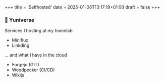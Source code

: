 +++
title = 'Selfhosted'
date = 2025-01-06T13:17:19+01:00
draft = false
+++

### 🌌 Yuniverse

Services I hosting at my homelab

- Miniflux
- Linkding

... and what I have in the cloud

- Forgejo (GIT)
- Woodpecker (CI/CD)
- Wikijs
